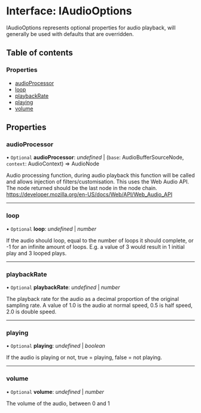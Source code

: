 # Interface: IAudioOptions

IAudioOptions represents optional properties for audio playback, will
generally be used with defaults that are overridden.

## Table of contents

### Properties

- [audioProcessor](iaudiooptions.md#audioprocessor)
- [loop](iaudiooptions.md#loop)
- [playbackRate](iaudiooptions.md#playbackrate)
- [playing](iaudiooptions.md#playing)
- [volume](iaudiooptions.md#volume)

## Properties

### audioProcessor

• `Optional` **audioProcessor**: *undefined* \| (`base`: AudioBufferSourceNode, `context`: AudioContext) => AudioNode

Audio processing function, during audio playback this function will be
called and allows injection of filters/customisation. This uses the Web
Audio API. The node returned should be the last node in the node chain.
https://developer.mozilla.org/en-US/docs/Web/API/Web_Audio_API

___

### loop

• `Optional` **loop**: *undefined* \| *number*

If the audio should loop, equal to the number of loops it should
complete, or -1 for an infinite amount of loops. E.g. a value of 3 would
result in 1 initial play and 3 looped plays.

___

### playbackRate

• `Optional` **playbackRate**: *undefined* \| *number*

The playback rate for the audio as a decimal proportion of the original
sampling rate. A value of 1.0 is the audio at normal speed, 0.5 is half
speed, 2.0 is double speed.

___

### playing

• `Optional` **playing**: *undefined* \| *boolean*

If the audio is playing or not, true = playing, false = not playing.

___

### volume

• `Optional` **volume**: *undefined* \| *number*

The volume of the audio, between 0 and 1
